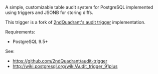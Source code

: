 A simple, customizable table audit system for PostgreSQL implemented using
triggers and JSONB for storing diffs.

This trigger is a fork of [2ndQuadrant's audit trigger][1] implementation.

Requirements:
  * PostgreSQL 9.5+

See:
  * https://github.com/2ndQuadrant/audit-trigger
  * http://wiki.postgresql.org/wiki/Audit_trigger_91plus

[1]: https://github.com/2ndQuadrant/audit-trigger

